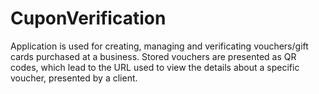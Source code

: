# CuponVerification

Application is used for creating, managing and verificating vouchers/gift cards purchased at a business. 
Stored vouchers are presented as QR codes, which lead to the URL used to view the details about a specific voucher, presented by a client. 
